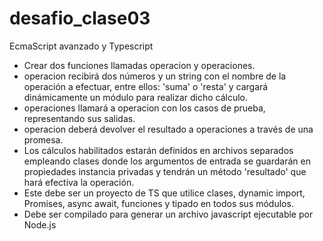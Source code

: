 # desafio_clase03
EcmaScript avanzado y Typescript

- Crear dos funciones llamadas operacion y operaciones.
- operacion recibirá dos números y un string con el nombre de la operación a efectuar, entre ellos: 'suma' o 'resta' y cargará dinámicamente un módulo para realizar dicho cálculo.
- operaciones llamará a operacion con los casos de prueba, representando sus salidas.
- operacion deberá devolver el resultado a operaciones a través de una promesa.
- Los cálculos habilitados estarán definidos en archivos separados empleando clases donde los argumentos de entrada se guardarán en propiedades instancia privadas y tendrán un método 'resultado' que hará efectiva la operación.
- Este debe ser un proyecto de TS que utilice clases, dynamic import, Promises, async await, funciones y tipado en todos sus módulos.
- Debe ser compilado para generar un archivo javascript ejecutable por Node.js
